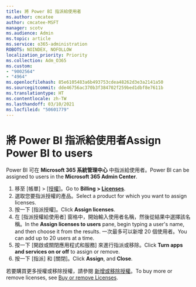 ```yaml
---
title: 將 Power BI 指派給使用者
ms.author: cmcatee
author: cmcatee-MSFT
manager: scotv
ms.audience: Admin
ms.topic: article
ms.service: o365-administration
ROBOTS: NOINDEX, NOFOLLOW
localization_priority: Priority
ms.collection: Adm_O365
ms.custom:
- "9002564"
- "4964"
ms.openlocfilehash: 85e6105483a6b493753cdea48262d3e3a2141a50
ms.sourcegitcommit: dde46756ac370b3f384702f259bed1dbf8e7611b
ms.translationtype: HT
ms.contentlocale: zh-TW
ms.lasthandoff: 03/10/2021
ms.locfileid: "50601779"
---
```

# <a name="assign-power-bi-to-users"></a><span data-ttu-id="24667-102">將 Power BI 指派給使用者</span><span class="sxs-lookup"><span data-stu-id="24667-102">Assign Power BI to users</span></span>

<span data-ttu-id="24667-103">Power BI 可在 **Microsoft 365 系統管理中心** 中指派給使用者。</span><span class="sxs-lookup"><span data-stu-id="24667-103">Power BI can be assigned to users in the **Microsoft 365 Admin Center**.</span></span>  

1. <span data-ttu-id="24667-104">移至 [帳單] > [[授權]](https://go.microsoft.com/fwlink/p/?linkid=842264)。</span><span class="sxs-lookup"><span data-stu-id="24667-104">Go to **Billing > [Licenses](https://go.microsoft.com/fwlink/p/?linkid=842264)**.</span></span>
2. <span data-ttu-id="24667-105">選取您要指派授權的產品。</span><span class="sxs-lookup"><span data-stu-id="24667-105">Select a product for which you want to assign licenses.</span></span>
3. <span data-ttu-id="24667-106">按一下 [指派授權]。</span><span class="sxs-lookup"><span data-stu-id="24667-106">Click **Assign licenses**.</span></span>
4. <span data-ttu-id="24667-107">在 [指派授權給使用者] 窗格中，開始輸入使用者名稱，然後從結果中選擇該名稱。</span><span class="sxs-lookup"><span data-stu-id="24667-107">In the **Assign licenses to users** pane, begin typing a user's name, and then choose it from the results.</span></span> <span data-ttu-id="24667-108">一次最多可以新增 20 個使用者。</span><span class="sxs-lookup"><span data-stu-id="24667-108">You can add up to 20 users at a time.</span></span>
5. <span data-ttu-id="24667-109">按一下 [開啟或關閉應用程式和服務] 來進行指派或移除。</span><span class="sxs-lookup"><span data-stu-id="24667-109">Click **Turn apps and services on or off** to assign or remove.</span></span>
6. <span data-ttu-id="24667-110">按一下 [指派] 和 [關閉]。</span><span class="sxs-lookup"><span data-stu-id="24667-110">Click **Assign**, and **Close**.</span></span>

<span data-ttu-id="24667-111">若要購買更多授權或移除授權，請參閱 [新增或移除授權](https://docs.microsoft.com/microsoft-365/commerce/licenses/buy-licenses#buy-or-remove-licenses-for-your-business-subscription)。</span><span class="sxs-lookup"><span data-stu-id="24667-111">To buy more or remove licenses, see [Buy or remove Licenses](https://docs.microsoft.com/microsoft-365/commerce/licenses/buy-licenses#buy-or-remove-licenses-for-your-business-subscription).</span></span>